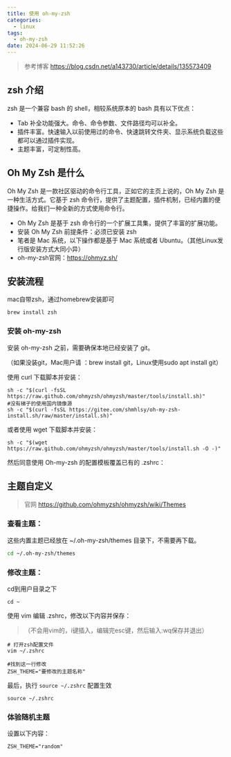 ```yaml
---
title: 使用 oh-my-zsh
categories:
  - linux
tags:
  - oh-my-zsh
date: 2024-06-29 11:52:26
---
```

> 参考博客 https://blog.csdn.net/a143730/article/details/135573409

## zsh 介绍
zsh 是一个兼容 bash 的 shell，相较系统原本的 bash 具有以下优点：

- Tab 补全功能强大。命令、命令参数、文件路径均可以补全。
- 插件丰富。快速输入以前使用过的命令、快速跳转文件夹、显示系统负载这些都可以通过插件实现。
- 主题丰富，可定制性高。

## Oh My Zsh 是什么
Oh My Zsh 是一款社区驱动的命令行工具，正如它的主页上说的，Oh My Zsh 是一种生活方式。它基于 zsh 命令行，提供了主题配置，插件机制，已经内置的便捷操作。给我们一种全新的方式使用命令行。

- Oh My Zsh 是基于 zsh 命令行的一个扩展工具集，提供了丰富的扩展功能。
- 安装 Oh My Zsh 前提条件：必须已安装 zsh
- 笔者是 Mac 系统，以下操作都是基于 Mac 系统或者 Ubuntu。（其他Linux发行版安装方式大同小异）
- oh-my-zsh官网：https://ohmyz.sh/

## 安装流程

mac自带zsh，通过homebrew安装即可
```shell
brew install zsh
```


### 安装 oh-my-zsh
安装 oh-my-zsh 之前，需要确保本地已经安装了 git。

（如果没装git，Mac用户请 ：brew install git，Linux使用sudo apt install git）

使用 curl 下载脚本并安装：
```shell
sh -c "$(curl -fsSL https://raw.github.com/ohmyzsh/ohmyzsh/master/tools/install.sh)"
#没有梯子的使用国内镜像源
sh -c "$(curl -fsSL https://gitee.com/shmhlsy/oh-my-zsh-install.sh/raw/master/install.sh)"
```
或者使用 wget 下载脚本并安装：
```shell
sh -c "$(wget https://raw.github.com/ohmyzsh/ohmyzsh/master/tools/install.sh -O -)"
```
然后同意使用 Oh-my-zsh 的配置模板覆盖已有的 .zshrc：


## 主题自定义

> 官网 https://github.com/ohmyzsh/ohmyzsh/wiki/Themes

### 查看主题：
这些内置主题已经放在 ~/.oh-my-zsh/themes 目录下，不需要再下载。
```bash
cd ~/.oh-my-zsh/themes
```
### 修改主题：
cd到用户目录之下
```shell
cd ~
```
使用 vim 编辑 .zshrc，修改以下内容并保存：
>（不会用vim的，i键插入，编辑完esc键，然后输入:wq保存并退出）

```shell
# 打开zsh配置文件
vim ~/.zshrc 

#找到这一行修改
ZSH_THEME="要修改的主题名称"
```
最后，执行 `source ~/.zshrc` 配置生效
```shell
source ~/.zshrc
```

### 体验随机主题
设置以下内容：
```shell
ZSH_THEME="random"
```

